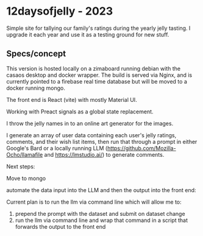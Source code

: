 # 12daysofjelly - 2023

Simple site for tallying our family's ratings during the yearly jelly tasting.
I upgrade it each year and use it as a testing ground for new stuff. 
## Specs/concept
This version is hosted locally on a zimaboard running debian with the casaos desktop and docker wrapper. The build is served via Nginx, and is currently pointed to a firebase real time database but will be moved to a docker running mongo. 

The front end is React (vite) with mostly Material UI. 

Working with Preact signals as a global state replacement. 

I throw the jelly names in to an online art generator for the images.

I generate an array of user data containing each user's jelly ratings, comments, and their wish list items, then run that through a prompt 
in either Google's Bard or a locally running LLM (https://github.com/Mozilla-Ocho/llamafile and https://lmstudio.ai/) to generate comments. 

Next steps: 

Move to mongo

automate the data input into the LLM and then the output into the front end:

Current plan is to run the llm via command line which will allow me to:
1. prepend the prompt with the dataset and submit on dataset change 
2. run the llm via command line and wrap that command in a script that forwards the output to the front end


